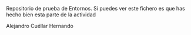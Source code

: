Repositorio de prueba de Entornos. 
Si puedes ver este fichero es que has hecho bien esta parte de la actividad

Alejandro Cuéllar Hernando
